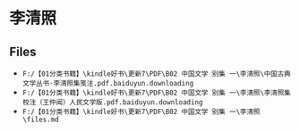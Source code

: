 # 李清照

## Files

- `F:/【01分类书籍】\kindle好书\更新7\PDF\B02 中国文学 别集 一\李清照\中国古典文学丛书·李清照集笺注.pdf.baiduyun.downloading`
- `F:/【01分类书籍】\kindle好书\更新7\PDF\B02 中国文学 别集 一\李清照\李清照集校注（王仲闻）人民文学版.pdf.baiduyun.downloading`
- `F:/【01分类书籍】\kindle好书\更新7\PDF\B02 中国文学 别集 一\李清照\files.md`

